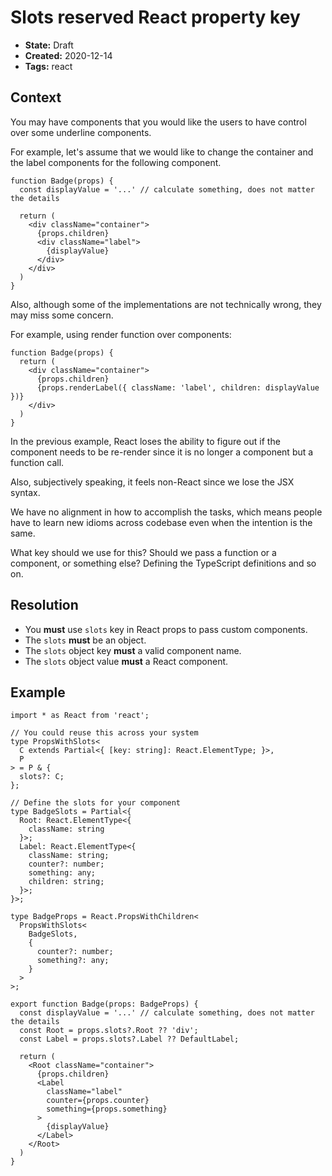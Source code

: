 # Slots reserved React property key

* **State:** Draft
* **Created:** 2020-12-14
* **Tags:** react

## Context

You may have components that you would like the users to have control over
some underline components.

For example, let's assume that we would like to change the container and the
label components for the following component.

```tsx
function Badge(props) {
  const displayValue = '...' // calculate something, does not matter the details

  return (
    <div className="container">
      {props.children}
      <div className="label">
        {displayValue}
      </div>
    </div>
  )
}
```

Also, although some of the implementations are not technically wrong, they may
miss some concern.

For example, using render function over components:

```tsx
function Badge(props) {
  return (
    <div className="container">
      {props.children}
      {props.renderLabel({ className: 'label', children: displayValue })}
    </div>
  )
}
```

In the previous example, React loses the ability to figure out if the component
needs to be re-render since it is no longer a component but a function call.

Also, subjectively speaking, it feels non-React since we lose the JSX syntax.

We have no alignment in how to accomplish the tasks, which means people have to
learn new idioms across codebase even when the intention is the same.

What key should we use for this? Should we pass a function or a component, or
something else? Defining the TypeScript definitions and so on.

## Resolution

* You **must** use `slots` key in React props to pass custom components.
* The `slots` **must** be an object.
* The `slots` object key **must** a valid component name.
* The `slots` object value **must** a React component.

## Example

```tsx
import * as React from 'react';

// You could reuse this across your system
type PropsWithSlots<
  C extends Partial<{ [key: string]: React.ElementType; }>,
  P
> = P & {
  slots?: C;
};

// Define the slots for your component
type BadgeSlots = Partial<{
  Root: React.ElementType<{
    className: string
  }>;
  Label: React.ElementType<{
    className: string;
    counter?: number;
    something: any;
    children: string;
  }>;
}>;

type BadgeProps = React.PropsWithChildren<
  PropsWithSlots<
    BadgeSlots,
    {
      counter?: number;
      something?: any;
    }
  >
>;

export function Badge(props: BadgeProps) {
  const displayValue = '...' // calculate something, does not matter the details
  const Root = props.slots?.Root ?? 'div';
  const Label = props.slots?.Label ?? DefaultLabel;

  return (
    <Root className="container">
      {props.children}
      <Label
        className="label"
        counter={props.counter}
        something={props.something}
      >
        {displayValue}
      </Label>
    </Root>
  )
}
```
